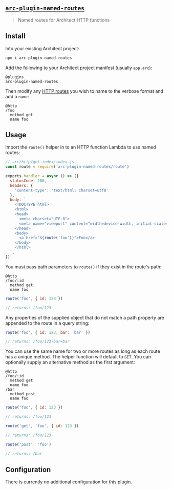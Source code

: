 ## [`arc-plugin-named-routes`](https://www.npmjs.com/package/arc-plugin-named-routes)

> Named routes for Architect HTTP functions

## Install

Into your existing Architect project:

```sh
npm i arc-plugin-named-routes
```

Add the following to your Architect project manifest (usually `app.arc`):

```arc
@plugins
arc-plugin-named-routes
```

Then modify any [HTTP routes](https://arc.codes/docs/en/reference/project-manifest/http) you wish to name to the verbose format and add a `name`:

```arc
@http
/foo
  method get
  name foo
```

## Usage

Import the `route()` helper in to an HTTP function Lambda to use named routes:

```js
// src/http/get-index/index.js
const route = require('arc-plugin-named-routes/route')

exports.handler = async () => ({
  statusCode: 200,
  headers: {
    'content-type': 'text/html; charset=utf8'
  },
  body: `
    <!DOCTYPE html>
    <html>
    <head>
      <meta charset="UTF-8">
      <meta name="viewport" content="width=device-width, initial-scale=1.0">
    </head>
    <body>
      <a href="${route('foo')}">Foo</a>
    </body>
    </html>
  `,
})
```

You must pass path parameters to `route()` if they exist in the route's path:

```arc
@http
/foo/:id
  method get
  name foo
```

```js
route('foo', { id: 123 })

// returns: /foo/123
```

Any properties of the supplied object that do not match a path property are appended to the route in a query string:

```js
route('foo', { id: 123, bar: 'bar' })

// returns: /foo/123?bar=bar
```

You can use the same name for two or more routes as long as each route has a unique method. The helper function will default to `GET`. You can optionally supply an alternative method as the first argument:

```arc
@http
/foo/:id
  method get
  name foo
/bar
  method post
  name foo
```

```js
route('foo', { id: 123 })

// returns: /foo/123

route('get', 'foo', { id: 123 })

// returns: /foo/123

route('post', 'foo')

// returns: /bar
```

## Configuration

There is currently no additional configuration for this plugin.

